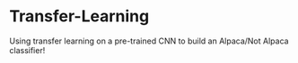 # Transfer-Learning
 Using transfer learning on a pre-trained CNN to build an Alpaca/Not Alpaca classifier!
